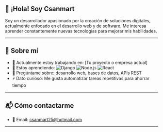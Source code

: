 ## 👋 ¡Hola! Soy Csanmart

Soy un desarrollador apasionado por la creación de soluciones digitales, actualmente enfocado en el desarrollo web y de software. Me interesa aprender constantemente nuevas tecnologías para mejorar mis habilidades.

---

## 🚀 Sobre mí

- 🔭 Actualmente estoy trabajando en: [Tu proyecto o empresa actual]
- 🌱 Estoy aprendiendo:
  ![Django](https://img.shields.io/badge/-Django-092E20?logo=django&logoColor=white&style=flat)
  ![Node.js](https://img.shields.io/badge/-Node.js-339933?logo=node.js&logoColor=white&style=flat)
  ![React](https://img.shields.io/badge/-React-61DAFB?logo=react&logoColor=black&style=flat)
- 💬 Pregúntame sobre: desarrollo web, bases de datos, APIs REST
- ⚡ Dato curioso: Me gusta automatizar tareas repetitivas para ahorrar tiempo

---

## 📬 Cómo contactarme

- 📧 Email: [csanmart25@hotmail.com](mailto:csanmart25@hotmail.com)

---

<!--
**Csanmart/Csanmart** es un repositorio ✨ _especial_ ✨ porque su `README.md` (este archivo) aparece en tu perfil de GitHub.

Aquí puedes dejar más información si lo deseas:
- 👯 Buscando colaborar en: ...
- 🤔 Buscando ayuda con: ...
- 📫 Cómo contactarme: ...
- 😄 Pronombres: ...
-->
